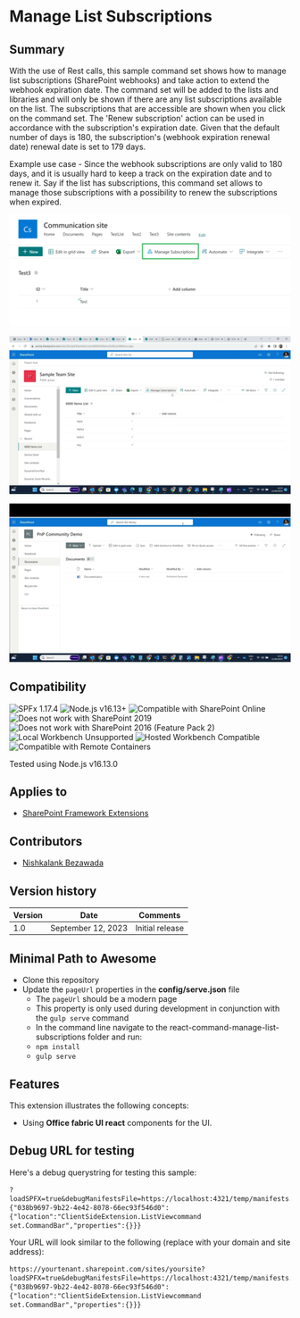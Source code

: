 # Manage List Subscriptions

## Summary

With the use of Rest calls, this sample command set shows how to manage list subscriptions (SharePoint webhooks) and take action to extend the webhook expiration date. The command set will be added to the lists and libraries and will only be shown if there are any list subscriptions available on the list. The subscriptions that are accessible are shown when you click on the command set. The 'Renew subscription' action can be used in accordance with the subscription's expiration date. Given that the default number of days is 180, the subscription's (webhook expiration renewal date) renewal date is set to 179 days.

Example use case - Since the webhook subscriptions are only valid to 180 days, and it is usually hard to keep a track on the expiration date and to renew it. Say if the list has subscriptions, this command set allows to manage those subscriptions with a possibility to renew the subscriptions when expired.

![Manage Subscriptions](./assets/ManageSubscription.png)

![Subscription Panel](./assets/SubscriptionPanel.gif)

![Renewing webhook subscriptions](./assets/RenewSubscription.gif)

## Compatibility

![SPFx 1.17.4](https://img.shields.io/badge/SPFx-1.17.4-green.svg)
![Node.js v16.13+](https://img.shields.io/badge/Node.js-v16.13+-green.svg)
![Compatible with SharePoint Online](https://img.shields.io/badge/SharePoint%20Online-Compatible-green.svg)
![Does not work with SharePoint 2019](https://img.shields.io/badge/SharePoint%20Server%202019-Incompatible-red.svg "SharePoint Server 2019 requires SPFx 1.4.1 or lower")
![Does not work with SharePoint 2016 (Feature Pack 2)](https://img.shields.io/badge/SharePoint%20Server%202016%20(Feature%20Pack%202)-Incompatible-red.svg "SharePoint Server 2016 Feature Pack 2 requires SPFx 1.1")
![Local Workbench Unsupported](https://img.shields.io/badge/Local%20Workbench-Unsupported-red.svg "Local workbench is no longer available as of SPFx 1.13 and above")
![Hosted Workbench Compatible](https://img.shields.io/badge/Hosted%20Workbench-Compatible-green.svg)
![Compatible with Remote Containers](https://img.shields.io/badge/Remote%20Containers-Compatible-green.svg)

Tested using Node.js v16.13.0

## Applies to

* [SharePoint Framework Extensions](https://dev.office.com/sharepoint/docs/spfx/extensions/overview-extensions)

## Contributors

* [Nishkalank Bezawada](https://github.com/NishkalankBezawada)

## Version history

Version|Date|Comments
-------|----|--------
1.0|September 12, 2023|Initial release

## Minimal Path to Awesome

* Clone this repository
* Update the `pageUrl` properties in the **config/serve.json** file
  * The `pageUrl` should be a modern page
  * This property is only used during development in conjunction with the `gulp serve` command
  * In the command line navigate to the react-command-manage-list-subscriptions folder and run:
  * `npm install`
  * `gulp serve`

## Features

This extension illustrates the following concepts:

* Using **Office fabric UI react** components for the UI.

## Debug URL for testing

Here's a debug querystring for testing this sample:

```url
?loadSPFX=true&debugManifestsFile=https://localhost:4321/temp/manifests.js&loadSPFX=true&customActions={"038b9697-9b22-4e42-8078-66ec93f546d0":{"location":"ClientSideExtension.ListViewcommand set.CommandBar","properties":{}}}
```

Your URL will look similar to the following (replace with your domain and site address):

```url
https://yourtenant.sharepoint.com/sites/yoursite?loadSPFX=true&debugManifestsFile=https://localhost:4321/temp/manifests.js&loadSPFX=true&customActions={"038b9697-9b22-4e42-8078-66ec93f546d0":{"location":"ClientSideExtension.ListViewcommand set.CommandBar","properties":{}}}
```
